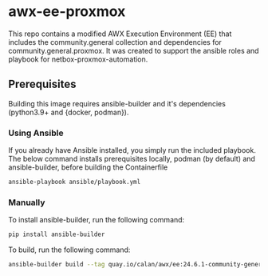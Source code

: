 # awx-ee-proxmox
This repo contains a modified AWX Execution Environment (EE) that includes the community.general collection and dependencies for community.general.proxmox. It was created to support the ansible roles and playbook for netbox-proxmox-automation. 

## Prerequisites
Building this image requires ansible-builder and it's dependencies (python3.9+ and {docker, podman}).

### Using Ansible
If you already have Ansible installed, you simply run the included playbook. The below command installs prerequisites locally, podman (by default) and ansible-builder, before building the Containerfile

``` sh
ansible-playbook ansible/playbook.yml
```

### Manually
To install ansible-builder, run the following command:
``` sh
pip install ansible-builder
```

To build, run the following command:
``` sh
ansible-builder build --tag quay.io/calan/awx/ee:24.6.1-community-general --container-runtime <docker or podman> --verbosity 3
```
